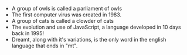 - A group of owls is called a parliament of owls
- The first computer virus was created in 1983.
- A group of cats is called a clowder of cats
- The evolution and use of JavaScript, a language developed in 10 days back in 1995!
- Dreamt, along with it's variations, is the only word in the english language that ends in "mt".
